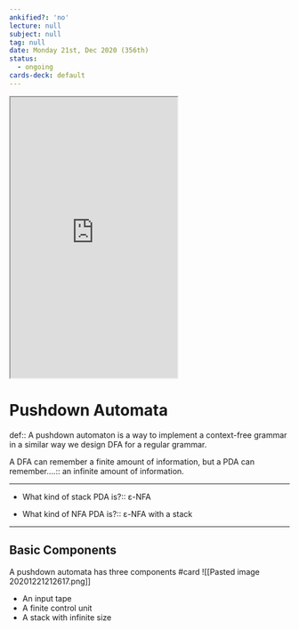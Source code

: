 ```yaml
---
ankified?: 'no'
lecture: null
subject: null
tag: null
date: Monday 21st, Dec 2020 (356th)
status:
  - ongoing
cards-deck: default
---
```

<iframe src="https://www.youtube.com/embed/4ejIAmp_Atw" class="resize-vertical" style="height: 505px;"></iframe>

# Pushdown Automata
def:: A pushdown automaton is a way to implement a context-free grammar in a similar way we design DFA for a regular grammar. 

A DFA can remember a finite amount of information, but a PDA can remember....:: an infinite amount of information.

---
- What kind of stack PDA is?:: ε-NFA

-  What kind of NFA PDA is?:: ε-NFA with a stack


---

## Basic Components
A pushdown automata has three components #card 
![[Pasted image 20201221212617.png]]
- An input tape
- A finite control unit
- A stack with infinite size

